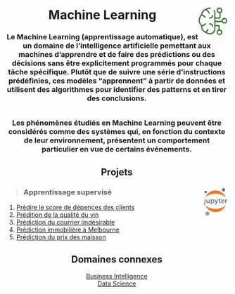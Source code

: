 <h1 align="center"><b>Machine Learning</b> <a href="https://github.com/MiKL5/artificialIntelligence"><img src="https://github.com/MiKL5/BI/raw/master/assets/bi.svg" alt="Le Machine Learning" align="right" height="64px"></a></h1>

<h3 align="center">Le Machine Learning (apprentissage automatique), est un domaine de l’intelligence artificielle pemettant aux machines d’apprendre et de faire des prédictions ou des décisions sans être explicitement programmés pour chaque tâche spécifique. Plutôt que de suivre une série d’instructions prédéfinies, ces modèles “apprennent” à partir de données et utilisent des algorithmes pour identifier des patterns et en tirer des conclusions.<br><br>

Les phénomènes étudiés en Machine Learning peuvent être considérés comme des systèmes qui, en fonction du contexte de leur environnement, présentent un comportement particulier en vue de certains événements.</h3>

<div align="center">

## **Projets**

</div>

> ### **Apprentissage supervisé** <a href=""><img align="right" src="https://github.com/MiKL5/devAppli/raw/master/assets/images/Jupyter.svg" alt="Jupyter notebook" height="64px"></a>
1. [Prédire le score de dépences des clients](projects/spendingScore)
2. [Prédition de la qualité du vin](projects/wineQuality)
3. [Prédiction du courrier iindésirable](projects/spam)
4. [Prédiction immobilière à Melbourne](projects/melbourne)
5. [Prédiction du prix des maisson](projects/house)
<!-- 6. [Prédiction du prix des maisson](projects/california) <kbd>_Soon_</kbd> -->

<div align="center">

## Domaines connexes
[Business Intelligence](https://github.com/MiKL5/BI/)  
[Data Science](https://github.com/MiKL5/DS)  
<!-- [IOT and AIoT](https://github.com/MiKL5/aiot)  -->
<!-- [Robotique](https://github.com/MiKL5/robotics)   -->